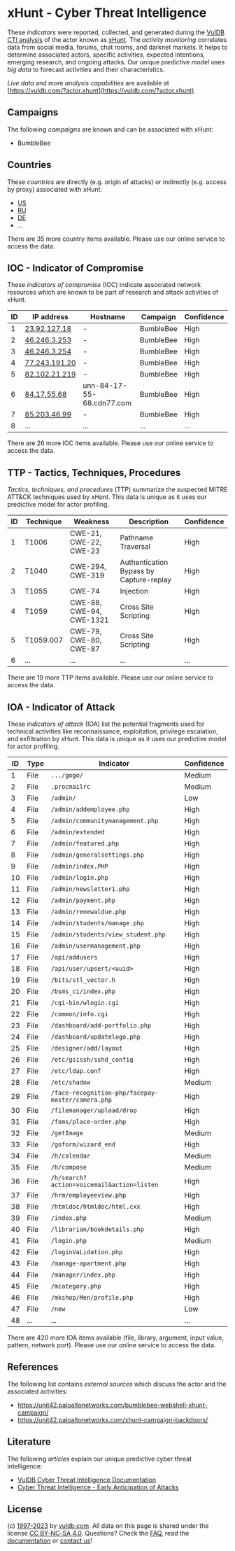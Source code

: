 # xHunt - Cyber Threat Intelligence

These _indicators_ were reported, collected, and generated during the [VulDB CTI analysis](https://vuldb.com/?kb.cti) of the actor known as [xHunt](https://vuldb.com/?actor.xhunt). The _activity monitoring_ correlates data from social media, forums, chat rooms, and darknet markets. It helps to determine associated actors, specific activities, expected intentions, emerging research, and ongoing attacks. Our unique _predictive model_ uses _big data_ to forecast activities and their characteristics.

_Live data_ and more _analysis capabilities_ are available at [https://vuldb.com/?actor.xhunt](https://vuldb.com/?actor.xhunt)

## Campaigns

The following _campaigns_ are known and can be associated with xHunt:

* BumbleBee

## Countries

These _countries_ are directly (e.g. origin of attacks) or indirectly (e.g. access by proxy) associated with xHunt:

* [US](https://vuldb.com/?country.us)
* [RU](https://vuldb.com/?country.ru)
* [DE](https://vuldb.com/?country.de)
* ...

There are 35 more country items available. Please use our online service to access the data.

## IOC - Indicator of Compromise

These _indicators of compromise_ (IOC) indicate associated network resources which are known to be part of research and attack activities of xHunt.

ID | IP address | Hostname | Campaign | Confidence
-- | ---------- | -------- | -------- | ----------
1 | [23.92.127.18](https://vuldb.com/?ip.23.92.127.18) | - | BumbleBee | High
2 | [46.246.3.253](https://vuldb.com/?ip.46.246.3.253) | - | BumbleBee | High
3 | [46.246.3.254](https://vuldb.com/?ip.46.246.3.254) | - | BumbleBee | High
4 | [77.243.191.20](https://vuldb.com/?ip.77.243.191.20) | - | BumbleBee | High
5 | [82.102.21.219](https://vuldb.com/?ip.82.102.21.219) | - | BumbleBee | High
6 | [84.17.55.68](https://vuldb.com/?ip.84.17.55.68) | unn-84-17-55-68.cdn77.com | BumbleBee | High
7 | [85.203.46.99](https://vuldb.com/?ip.85.203.46.99) | - | BumbleBee | High
8 | ... | ... | ... | ...

There are 26 more IOC items available. Please use our online service to access the data.

## TTP - Tactics, Techniques, Procedures

_Tactics, techniques, and procedures_ (TTP) summarize the suspected MITRE ATT&CK techniques used by _xHunt_. This data is unique as it uses our predictive model for actor profiling.

ID | Technique | Weakness | Description | Confidence
-- | --------- | -------- | ----------- | ----------
1 | T1006 | CWE-21, CWE-22, CWE-23 | Pathname Traversal | High
2 | T1040 | CWE-294, CWE-319 | Authentication Bypass by Capture-replay | High
3 | T1055 | CWE-74 | Injection | High
4 | T1059 | CWE-88, CWE-94, CWE-1321 | Cross Site Scripting | High
5 | T1059.007 | CWE-79, CWE-80, CWE-87 | Cross Site Scripting | High
6 | ... | ... | ... | ...

There are 19 more TTP items available. Please use our online service to access the data.

## IOA - Indicator of Attack

These _indicators of attack_ (IOA) list the potential fragments used for technical activities like reconnaissance, exploitation, privilege escalation, and exfiltration by xHunt. This data is unique as it uses our predictive model for actor profiling.

ID | Type | Indicator | Confidence
-- | ---- | --------- | ----------
1 | File | `.../gogo/` | Medium
2 | File | `.procmailrc` | Medium
3 | File | `/admin/` | Low
4 | File | `/admin/addemployee.php` | High
5 | File | `/admin/communitymanagement.php` | High
6 | File | `/admin/extended` | High
7 | File | `/admin/featured.php` | High
8 | File | `/admin/generalsettings.php` | High
9 | File | `/admin/index.PHP` | High
10 | File | `/admin/login.php` | High
11 | File | `/admin/newsletter1.php` | High
12 | File | `/admin/payment.php` | High
13 | File | `/admin/renewaldue.php` | High
14 | File | `/admin/students/manage.php` | High
15 | File | `/admin/students/view_student.php` | High
16 | File | `/admin/usermanagement.php` | High
17 | File | `/api/addusers` | High
18 | File | `/api/user/upsert/<uuid>` | High
19 | File | `/bits/stl_vector.h` | High
20 | File | `/bsms_ci/index.php` | High
21 | File | `/cgi-bin/wlogin.cgi` | High
22 | File | `/common/info.cgi` | High
23 | File | `/dashboard/add-portfolio.php` | High
24 | File | `/dashboard/updatelogo.php` | High
25 | File | `/designer/add/layout` | High
26 | File | `/etc/gsissh/sshd_config` | High
27 | File | `/etc/ldap.conf` | High
28 | File | `/etc/shadow` | Medium
29 | File | `/face-recognition-php/facepay-master/camera.php` | High
30 | File | `/filemanager/upload/drop` | High
31 | File | `/foms/place-order.php` | High
32 | File | `/getImage` | Medium
33 | File | `/goform/wizard_end` | High
34 | File | `/h/calendar` | Medium
35 | File | `/h/compose` | Medium
36 | File | `/h/search?action=voicemail&action=listen` | High
37 | File | `/hrm/employeeview.php` | High
38 | File | `/htmldoc/htmldoc/html.cxx` | High
39 | File | `/index.php` | Medium
40 | File | `/librarian/bookdetails.php` | High
41 | File | `/login.php` | Medium
42 | File | `/loginVaLidation.php` | High
43 | File | `/manage-apartment.php` | High
44 | File | `/manager/index.php` | High
45 | File | `/mcategory.php` | High
46 | File | `/mkshop/Men/profile.php` | High
47 | File | `/new` | Low
48 | ... | ... | ...

There are 420 more IOA items available (file, library, argument, input value, pattern, network port). Please use our online service to access the data.

## References

The following list contains _external sources_ which discuss the actor and the associated activities:

* https://unit42.paloaltonetworks.com/bumblebee-webshell-xhunt-campaign/
* https://unit42.paloaltonetworks.com/xhunt-campaign-backdoors/

## Literature

The following _articles_ explain our unique predictive cyber threat intelligence:

* [VulDB Cyber Threat Intelligence Documentation](https://vuldb.com/?kb.cti)
* [Cyber Threat Intelligence - Early Anticipation of Attacks](https://www.scip.ch/en/?labs.20201022)

## License

(c) [1997-2023](https://vuldb.com/?kb.changelog) by [vuldb.com](https://vuldb.com/?kb.about). All data on this page is shared under the license [CC BY-NC-SA 4.0](https://creativecommons.org/licenses/by-nc-sa/4.0/). Questions? Check the [FAQ](https://vuldb.com/?kb.faq), read the [documentation](https://vuldb.com/?kb) or [contact us](https://vuldb.com/?contact)!
